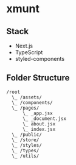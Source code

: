 # xmunt

## Stack

- Next.js
- TypeScript
- styled-components

## Folder Structure

```
/root
  \_ /assets/
  \_ /components/
  \_ /pages/
      \_ _app.jsx
      \_ _document.jsx
      \_ about.jsx
      \_ index.jsx
  \_ /public/
  \_ /store/
  \_ /styles/
  \_ /types/
  \_ /utils/
```
